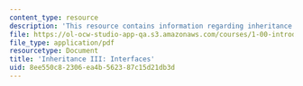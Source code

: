 ```yaml
---
content_type: resource
description: 'This resource contains information regarding inheritance III: interfaces.'
file: https://ol-ocw-studio-app-qa.s3.amazonaws.com/courses/1-00-introduction-to-computers-and-engineering-problem-solving-spring-2012/8ee550c82306ea4b562387c15d21db3d_MIT1_00S12_Lec_15.pdf
file_type: application/pdf
resourcetype: Document
title: 'Inheritance III: Interfaces'
uid: 8ee550c8-2306-ea4b-5623-87c15d21db3d
---
```

